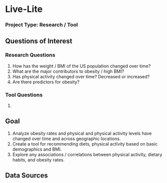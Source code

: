 # Live-Lite
### Project Type: Research / Tool

## Questions of Interest
### Research Questions
1. How has the weight / BMI of the US population changed over time?
2. What are the major contributors to obesity / high BMI?
3. Has physical activity changed over time? Decreased or increased?
4. Are there predictors for obesity?

### Tool Questions
1. 


## Goal
1. Analyze obesity rates and physical and physical activity levels have changed over time and across geographic locations.
2. Create a tool for recommending diets, physical activity based on basic demographics and BMI.
3. Explore any associations / correlations between physical activity, dietary habits, and obesity rates.



## Data Sources

